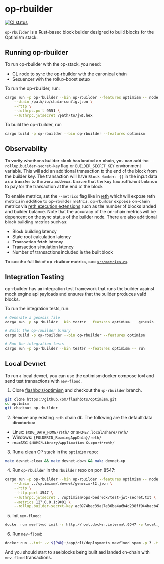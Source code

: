 # op-rbuilder

[![CI status](https://github.com/flashbots/rbuilder/actions/workflows/checks.yaml/badge.svg?branch=develop)](https://github.com/flashbots/rbuilder/actions/workflows/integration.yaml)


`op-rbuilder` is a Rust-based block builder designed to build blocks for the Optimism stack. 

## Running op-rbuilder

To run op-rbuilder with the op-stack, you need:
- CL node to sync the op-rbuilder with the canonical chain
- Sequencer with the [rollup-boost](https://github.com/flashbots/rollup-boost) setup

To run the op-rbuilder, run:

```bash
cargo run -p op-rbuilder --bin op-rbuilder --features optimism -- node \
    --chain /path/to/chain-config.json \
    --http \
    --authrpc.port 9551 \
    --authrpc.jwtsecret /path/to/jwt.hex 
```

To build the op-rbuilder, run:

```bash
cargo build -p op-rbuilder --bin op-rbuilder --features optimism
```

## Observability

To verify whether a builder block has landed on-chain, you can add the `--rollup.builder-secret-key` flag or `BUILDER_SECRET_KEY` environment variable. 
This will add an additional transaction to the end of the block from the builder key. The transaction will have `Block Number: {}` in the input data as a transfer to the zero address. Ensure that the key has sufficient balance to pay for the transaction at the end of the block.

To enable metrics, set the `--metrics` flag like in [reth](https://reth.rs/run/observability.html) which will expose reth metrics in addition to op-rbuilder metrics. op-rbuilder exposes on-chain metrics via [reth execution extensions](https://reth.rs/developers/exex/exex.html) such as the number of blocks landed and builder balance. Note that the accuracy of the on-chain metrics will be dependent on the sync status of the builder node. There are also additional block building metrics such as:

- Block building latency
- State root calculation latency
- Transaction fetch latency
- Transaction simulation latency
- Number of transactions included in the built block

To see the full list of op-rbuilder metrics, see [`src/metrics.rs`](./src/metrics.rs).

## Integration Testing

op-rbuilder has an integration test framework that runs the builder against mock engine api payloads and ensures that the builder produces valid blocks.

To run the integration tests, run:

```bash
# Generate a genesis file
cargo run -p op-rbuilder --bin tester --features optimism -- genesis --output genesis.json

# Build the op-rbuilder binary
cargo build -p op-rbuilder --bin op-rbuilder --features optimism

# Run the integration tests
cargo run -p op-rbuilder --bin tester --features optimism -- run
```

## Local Devnet

To run a local devnet, you can use the optimism docker compose tool and send test transactions with `mev-flood`.

1. Clone [flashbots/optimism](https://github.com/flashbots/optimism) and checkout the `op-rbuilder` branch.

```bash
git clone https://github.com/flashbots/optimism.git
cd optimism
git checkout op-rbuilder
```

2. Remove any existing `reth` chain db. The following are the default data directories:

- Linux: `$XDG_DATA_HOME/reth/` or `$HOME/.local/share/reth/`
- Windows: `{FOLDERID_RoamingAppData}/reth/`
- macOS: `$HOME/Library/Application Support/reth/`

3. Run a clean OP stack in the `optimism` repo:

```bash
make devnet-clean && make devnet-down && make devnet-up
```

4. Run `op-rbuilder` in the `rbuilder` repo on port 8547:

```bash
cargo run -p op-rbuilder --bin op-rbuilder --features optimism -- node \
    --chain ../optimism/.devnet/genesis-l2.json \
    --http \
    --http.port 8547 \
    --authrpc.jwtsecret ../optimism/ops-bedrock/test-jwt-secret.txt \
    --metrics 127.0.0.1:9001 \
    --rollup.builder-secret-key ac0974bec39a17e36ba4a6b4d238ff944bacb478cbed5efcae784d7bf4f2ff80
```

5. Init `mev-flood`:

```bash
docker run mevflood init -r http://host.docker.internal:8547 -s local.json
```

6. Run `mev-flood`:

```bash
docker run --init -v ${PWD}:/app/cli/deployments mevflood spam -p 3 -t 5 -r http://host.docker.internal:8547 -l local.json
```

And you should start to see blocks being built and landed on-chain with `mev-flood` transactions.
